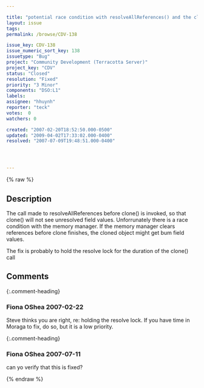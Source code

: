 ```yaml
---

title: "potential race condition with resolveAllReferences() and the client memory manager"
layout: issue
tags: 
permalink: /browse/CDV-138

issue_key: CDV-138
issue_numeric_sort_key: 138
issuetype: "Bug"
project: "Community Development (Terracotta Server)"
project_key: "CDV"
status: "Closed"
resolution: "Fixed"
priority: "3 Minor"
components: "DSO:L1"
labels: 
assignee: "hhuynh"
reporter: "teck"
votes:  0
watchers: 0

created: "2007-02-20T18:52:50.000-0500"
updated: "2009-04-02T17:33:02.000-0400"
resolved: "2007-07-09T19:48:51.000-0400"




---
```


{% raw %}

## Description

<div markdown="1" class="description">

The call made to resolveAllReferences before clone() is invoked, so that clone() will not see unresolved field values. Unforrunately there is a race condition with the memory manager. If the memory manager clears references before clone finishes, the cloned object might get bum field values. 

The fix is probably to hold the resolve lock for the duration of the clone() call


</div>

## Comments


{:.comment-heading}
### **Fiona OShea** <span class="date">2007-02-22</span>

<div markdown="1" class="comment">

Steve thinks you are right, re: holding the resolve lock.  If you have time in Moraga to fix, do so, but it is a low priority.

</div>


{:.comment-heading}
### **Fiona OShea** <span class="date">2007-07-11</span>

<div markdown="1" class="comment">

can yo verify that this is fixed?

</div>



{% endraw %}
